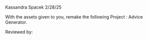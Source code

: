 Kassandra Spacek
2/28/25

With the assets given to you, remake the following Project : Advice Generator.

Reviewed by: